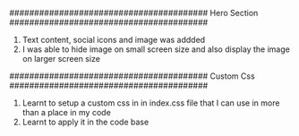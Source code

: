 

########################################
Hero Section
########################################
1. Text content, social icons and image was addded
2. I was able to hide image on small screen size and also display the image  on  larger screen size


########################################
Custom Css
########################################
1. Learnt to setup a custom css in in index.css file that I can use in more than a place in my code
2. Learnt  to apply it in the code base